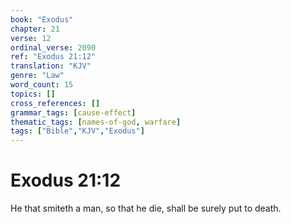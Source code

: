 ```yaml
---
book: "Exodus"
chapter: 21
verse: 12
ordinal_verse: 2090
ref: "Exodus 21:12"
translation: "KJV"
genre: "Law"
word_count: 15
topics: []
cross_references: []
grammar_tags: [cause-effect]
thematic_tags: [names-of-god, warfare]
tags: ["Bible","KJV","Exodus"]
---
```


# Exodus 21:12

He that smiteth a man, so that he die, shall be surely put to death.
